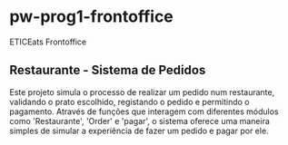 # pw-prog1-frontoffice
ETICEats Frontoffice

## Restaurante - Sistema de Pedidos

Este projeto simula o processo de realizar um pedido num restaurante, validando o prato escolhido, registando o pedido e permitindo o pagamento. Através de funções que interagem com diferentes módulos como 'Restaurante', 'Order' e 'pagar', o sistema oferece uma maneira simples de simular a experiência de fazer um pedido e pagar por ele.

